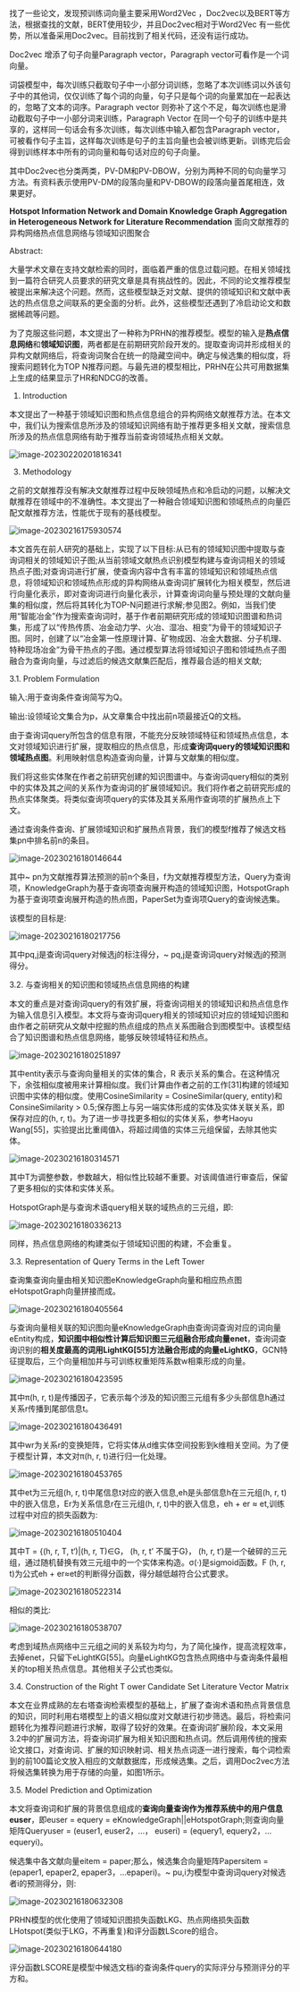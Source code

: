 找了一些论文，发现预训练词向量主要采用Word2Vec ，Doc2vec以及BERT等方法，根据查找的文献，BERT使用较少，并且Doc2vec相对于Word2Vec 有一些优势，所以准备采用Doc2vec。目前找到了相关代码，还没有运行成功。



Doc2vec 增添了句子向量Paragraph vector，Paragraph vector可看作是一个词向量。

词袋模型中，每次训练只截取句子中一小部分词训练，忽略了本次训练词以外该句子中的其他词，仅仅训练了每个词的向量，句子只是每个词的向量累加在一起表达的，忽略了文本的词序。Paragraph vector 则弥补了这个不足，每次训练也是滑动截取句子中一小部分词来训练，Paragraph Vector 在同一个句子的训练中是共享的，这样同一句话会有多次训练，每次训练中输入都包含Paragraph vector，可被看作句子主旨，这样每次训练是句子的主旨向量也会被训练更新。训练完后会得到训练样本中所有的词向量和每句话对应的句子向量。

其中Doc2vec也分类两类，PV-DM和PV-DBOW，分别为两种不同的句向量学习方法。有资料表示使用PV-DM的段落向量和PV-DBOW的段落向量首尾相连，效果更好。



**Hotspot Information Network and Domain Knowledge Graph Aggregation in Heterogeneous Network for Literature Recommendation** 面向文献推荐的异构网络热点信息网络与领域知识图聚合

Abstract:

大量学术文章在支持文献检索的同时，面临着严重的信息过载问题。在相关领域找到一篇符合研究人员要求的研究文章是具有挑战性的。因此，不同的论文推荐模型被提出来解决这个问题。然而，这些模型缺乏对文献、提供的领域知识和文献中表达的热点信息之间联系的更全面的分析。此外，这些模型还遇到了冷启动论文和数据稀疏等问题。

为了克服这些问题，本文提出了一种称为PRHN的推荐模型。模型的输入是**热点信息网络**和**领域知识图**，两者都是在前期研究阶段开发的。提取查询词并形成相关的异构文献网络后，将查询词聚合在统一的隐藏空间中。确定与候选集的相似度，将搜索问题转化为TOP N推荐问题。与最先进的模型相比，PRHN在公共可用数据集上生成的结果显示了HR和NDCG的改善。

1. Introduction

本文提出了一种基于领域知识图和热点信息组合的异构网络文献推荐方法。在本文中，我们认为搜索信息所涉及的领域知识网络有助于推荐更多相关文献，搜索信息所涉及的热点信息网络有助于推荐当前查询领域热点相关文献。

![image-20230220201816341](https://gitee.com/ning13445/picture/raw/master/picture/1/image-20230220201816341.png)



3. Methodology

之前的文献推荐没有解决文献推荐过程中反映领域热点和冷启动的问题，以解决文献推荐在领域中的不准确性。本文提出了一种融合领域知识图和领域热点的向量匹配文献推荐方法，性能优于现有的基线模型。

![image-20230216175930574](https://gitee.com/ning13445/picture/raw/master/picture/1/image-20230216175930574.png)

本文首先在前人研究的基础上，实现了以下目标:从已有的领域知识图中提取与查询词相关的领域知识子图;从当前领域文献热点识别模型构建与查询词相关的领域热点子图;对查询词进行扩展，使查询内容中含有丰富的领域知识和领域热点信息，将领域知识和领域热点形成的异构网络从查询词扩展转化为相关模型，然后进行向量化表示，即对查询词进行向量化表示，计算查询词向量与预处理的文献向量集的相似度，然后将其转化为TOP-N问题进行求解;参见图2。例如，当我们使用“智能冶金”作为搜索查询词时，基于作者前期研究形成的领域知识图谱和热词集，形成了以“传热传质、冶金动力学、火冶、湿冶、相变”为骨干的领域知识子图。同时，创建了以“冶金第一性原理计算、矿物成因、冶金大数据、分子机理、特种现场冶金”为骨干热点的子图。通过模型算法将领域知识子图和领域热点子图融合为查询向量，与过滤后的候选文献集匹配后，推荐最合适的相关文献;

3.1. Problem Formulation

输入:用于查询条件查询简写为Q。

输出:设领域论文集合为p，从文章集合中找出前n项最接近Q的文档。

由于查询词query所包含的信息有限，不能充分反映领域特征和领域热点信息，本文对领域知识进行扩展，提取相应的热点信息，形成**查询词query的领域知识图和领域热点图**。利用映射信息构造查询向量，计算与文献集的相似度。

我们将这些实体聚在作者之前研究创建的知识图谱中。与查询词query相似的类别中的实体及其之间的关系作为查询词的扩展领域知识。我们将作者之前研究形成的热点实体聚类。将类似查询项query的实体及其关系用作查询项的扩展热点上下文。

通过查询条件查询、扩展领域知识和扩展热点背景，我们的模型f推荐了候选文档集pn中排名前n的条目。

![image-20230216180146644](https://gitee.com/ning13445/picture/raw/master/picture/1/image-20230216180146644.png)

其中~ pn为文献推荐算法预测的前n个条目，f为文献推荐模型方法，Query为查询项，KnowledgeGraph为基于查询项查询展开构造的领域知识图，HotspotGraph为基于查询项查询展开构造的热点图，PaperSet为查询项Query的查询候选集。

该模型的目标是:

![image-20230216180217756](https://gitee.com/ning13445/picture/raw/master/picture/1/image-20230216180217756.png)

其中pq,j是查询词query对候选j的标注得分，~ pq,j是查询词query对候选j的预测得分。

3.2. 与查询相关的知识图和领域热点信息网络的构建

本文的重点是对查询词query的有效扩展，将查询词相关的领域知识和热点信息作为输入信息引入模型。本文将与查询词query相关的领域知识对应的领域知识图和由作者之前研究从文献中挖掘的热点组成的热点关系图融合到图模型中。该模型结合了知识图谱和热点信息网络，能够反映领域特征和热点。

![image-20230216180251897](https://gitee.com/ning13445/picture/raw/master/picture/1/image-20230216180251897.png)

其中entity表示与查询向量相关的实体的集合，R 表示关系的集合。在这种情况下，余弦相似度被用来计算相似度。我们计算由作者之前的工作[31]构建的领域知识图中实体的相似度。使用CosineSimilarity = CosineSimilar(query, entity)和ConsineSimilarity > 0.5;保存图上与另一端实体形成的实体及实体关联关系，即保存对应的(h, r, t)。为了进一步寻找更多相似的实体关系，参考Haoyu Wang[55]，实验提出比重阈值λ，将超过阈值的实体三元组保留，去除其他实体。

![image-20230216180314571](https://gitee.com/ning13445/picture/raw/master/picture/1/image-20230216180314571.png)

其中T为调整参数，参数越大，相似性比较越不重要。对该阈值进行审查后，保留了更多相似的实体和实体关系。

HotspotGraph是与查询术语query相关联的域热点的三元组，即:

![image-20230216180336213](https://gitee.com/ning13445/picture/raw/master/picture/1/image-20230216180336213.png)

同样，热点信息网络的构建类似于领域知识图的构建，不会重复。

3.3. Representation of Query Terms in the Left Tower

查询集查询向量由相关知识图eKnowledgeGraph向量和相应热点图eHotspotGraph向量拼接而成。

![image-20230216180405564](https://gitee.com/ning13445/picture/raw/master/picture/1/image-20230216180405564.png)

与查询向量相关联的知识图向量eKnowledgeGraph由查询词查询对应的词向量eEntity构成，**知识图中相似性计算后知识图三元组融合形成向量enet**，查询词查询识别的**相关度最高的词用LightKG[55]方法融合形成的向量eLightKG**，GCN特征提取后，三个向量相加并与可训练权重矩阵系数w相乘形成的向量。

![image-20230216180423595](https://gitee.com/ning13445/picture/raw/master/picture/1/image-20230216180423595.png)

其中π(h, r, t)是传播因子，它表示每个涉及的知识图三元组有多少头部信息h通过关系r传播到尾部信息t。

![image-20230216180436491](https://gitee.com/ning13445/picture/raw/master/picture/1/image-20230216180436491.png)

其中wr为关系r的变换矩阵，它将实体从d维实体空间投影到k维相关空间。为了便于模型计算，本文对π(h, r, t)进行归一化处理。

![image-20230216180453765](https://gitee.com/ning13445/picture/raw/master/picture/1/image-20230216180453765.png)

其中et为三元组(h, r, t)中尾信息t对应的嵌入信息,eh是头部信息h在三元组(h, r, t)中的嵌入信息，Er为关系信息r在三元组(h, r, t)中的嵌入信息，eh + er ≈ et,训练过程中对应的损失函数为:

![image-20230216180510404](https://gitee.com/ning13445/picture/raw/master/picture/1/image-20230216180510404.png)

其中T = {(h, r, T, t‘)|(h, r, T)∈G， (h, r, t’ 不属于G}， (h, r, t‘)是一个破碎的三元组，通过随机替换有效三元组中的一个实体来构造。σ(·)是sigmoid函数。F (h, r, t)为公式eh + er≈et的判断得分函数，得分越低越符合公式要求。

![image-20230216180522314](https://gitee.com/ning13445/picture/raw/master/picture/1/image-20230216180522314.png)

相似的类比:

![image-20230216180538707](https://gitee.com/ning13445/picture/raw/master/picture/1/image-20230216180538707.png)

考虑到域热点网络中三元组之间的关系较为均匀，为了简化操作，提高流程效率，去掉enet，只留下eLightKG[55]。向量eLightKG包含热点网络中与查询条件最相关的top相关热点信息。其他相关子公式也类似。

3.4. Construction of the Right T ower Candidate Set Literature Vector Matrix

本文在业界成熟的左右塔查询检索模型的基础上，扩展了查询术语和热点背景信息的知识，同时利用右塔模型上的语义相似度对文献进行初步筛选。最后，将检索问题转化为推荐问题进行求解，取得了较好的效果。在查询词扩展阶段，本文采用3.2中的扩展词方法，将查询词扩展为相关知识图和热点词。然后调用传统的搜索论文接口，对查询词、扩展的知识映射词、相关热点词逐一进行搜索，每个词检索到的前100篇论文放入相应的文献数据库，形成候选集。之后，调用Doc2vec方法将候选集转换为用于存储的向量，如图1所示。

3.5. Model Prediction and Optimization

本文将查询词和扩展的背景信息组成的**查询向量查询作为推荐系统中的用户信息euser**，即euser = equery = eKnowledgeGraph||eHotspotGraph;则查询向量矩阵Queryuser = (euser1, euser2，…， euseri) = (equery1, equery2，…equeryi)。

候选集中各文献向量eitem = paper;那么，候选集合向量矩阵Papersitem = (epaper1, epaper2, epaper3，…epaperi)。~ pu,i为模型中查询词query对候选者i的预测得分，则:

![image-20230216180632308](https://gitee.com/ning13445/picture/raw/master/picture/1/image-20230216180632308.png)

PRHN模型的优化使用了领域知识图损失函数LKG、热点网络损失函数LHotspot(类似于LKG，不再重复)和评分函数LScore的组合。

![image-20230216180644180](https://gitee.com/ning13445/picture/raw/master/picture/1/image-20230216180644180.png)

评分函数LSCORE是模型中候选文档i的查询条件query的实际评分与预测评分的平方和。
